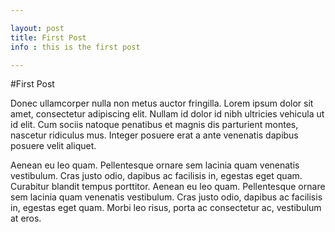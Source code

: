 ```yaml
---

layout: post
title: First Post
info : this is the first post

---
```


#First Post

Donec ullamcorper nulla non metus auctor fringilla. Lorem ipsum dolor sit amet, consectetur adipiscing elit. Nullam id dolor id nibh ultricies vehicula ut id elit. Cum sociis natoque penatibus et magnis dis parturient montes, nascetur ridiculus mus. Integer posuere erat a ante venenatis dapibus posuere velit aliquet.

Aenean eu leo quam. Pellentesque ornare sem lacinia quam venenatis vestibulum. Cras justo odio, dapibus ac facilisis in, egestas eget quam. Curabitur blandit tempus porttitor. Aenean eu leo quam. Pellentesque ornare sem lacinia quam venenatis vestibulum. Cras justo odio, dapibus ac facilisis in, egestas eget quam. Morbi leo risus, porta ac consectetur ac, vestibulum at eros.

